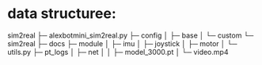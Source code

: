 # data structuree:
sim2real
├─ alexbotmini_sim2real.py
├─ config
│  ├─ base
│  └─ custom
└─ sim2real
   ├─ docs
   ├─ module
   │  ├─ imu
   │  ├─ joystick
   │  ├─ motor
   │  └─ utils.py
   ├─ pt_logs
   │  ├─ net
   │  │  ├─ model_3000.pt
   │  └─ video.mp4
